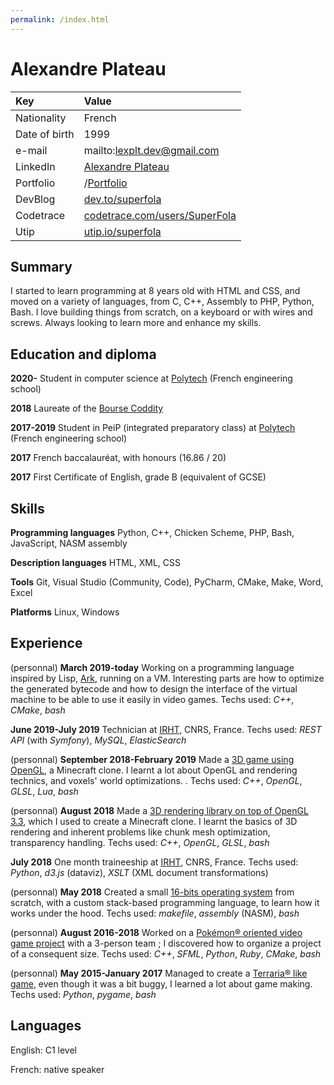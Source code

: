 ```yaml
---
permalink: /index.html
---
```


Alexandre Plateau
=================

| Key           | Value                                                                        |
| :------------ | :--------------------------------------------------------------------------- |
| Nationality   | French                                                                       |
| Date of birth | 1999                                                                         |
| e-mail        | mailto:<lexplt.dev@gmail.com>                                                |
| LinkedIn      | [Alexandre Plateau](https://www.linkedin.com/in/alexandre-plateau-53a014151) |
| Portfolio     | /[Portfolio](/portfolio.html)                                                |
| DevBlog       | [dev.to/superfola](https://dev.to/superfola)                                 |
| Codetrace     | [codetrace.com/users/SuperFola](https://codetrace.com/users/SuperFola)       |
| Utip          | [utip.io/superfola](https://utip.io/superfola)                               |

## Summary

I started to learn programming at 8 years old with HTML and CSS, and moved on a variety of languages, from C, C++, Assembly to PHP, Python, Bash. I love building things from scratch, on a keyboard or with wires and screws. Always looking to learn more and enhance my skills.

## Education and diploma

**2020-** Student in computer science at [Polytech](http://www.polytech-reseau.org/en/home/) (French engineering school)

**2018** Laureate of the [Bourse Coddity](http://bourse.coddity.com)

**2017-2019** Student in PeiP (integrated preparatory class) at [Polytech](http://www.polytech-reseau.org/en/home/) (French engineering school)

**2017** French baccalauréat, with honours (16.86 / 20)

**2017** First Certificate of English, grade B (equivalent of GCSE)

## Skills

**Programming languages** Python, C++, Chicken Scheme, PHP, Bash, JavaScript, NASM assembly

**Description languages** HTML, XML, CSS

**Tools** Git, Visual Studio (Community, Code), PyCharm, CMake, Make, Word, Excel

**Platforms** Linux, Windows

## Experience

(personnal) **March 2019-today** Working on a programming language inspired by Lisp, [Ark](https://github.com/SuperFola/Ark), running on a VM. Interesting parts are how to optimize the generated bytecode and how to design the interface of the virtual machine to be able to use it easily in video games. Techs used: *C++*, *CMake*, *bash*

**June 2019-July 2019** Technician at [IRHT](http://irht.cnrs.fr/), CNRS, France. Techs used: *REST API* (with *Symfony*), *MySQL*, *ElasticSearch*

(personnal) **September 2018-February 2019** Made a [3D game using OpenGL](https://superfola.itch.io/the-fate-of-marcus), a Minecraft clone. I learnt a lot about OpenGL and rendering technics, and voxels' world optimizations. . Techs used: *C++*, *OpenGL*, *GLSL*, *Lua*, *bash*

(personnal) **August 2018** Made a [3D rendering library on top of OpenGL 3.3](https://gitlab.com/SuperFola/Zavtrak), which I used to create a Minecraft clone. I learnt the basics of 3D rendering and inherent problems like chunk mesh optimization, transparency handling. Techs used: *C++*, *OpenGL*, *GLSL*, *bash*

**July 2018** One month traineeship at [IRHT](http://irht.cnrs.fr/), CNRS, France. Techs used: *Python*, *d3.js* (dataviz), *XSLT* (XML document transformations)

(personnal) **May 2018** Created a small [16-bits operating system](https://github.com/SuperFola/project-E) from scratch, with a custom stack-based programming language, to learn how it works under the hood. Techs used: *makefile*, *assembly* (NASM), *bash*

(personnal) **August 2016-2018** Worked on a [Pokémon® oriented video game project](https://github.com/SuperFola/Unamed-Endive) with a 3-person team ; I discovered how to organize a project of a consequent size. Techs used: *C++*, *SFML*, *Python*, *Ruby*, *CMake*, *bash*

(personnal) **May 2015-January 2017** Managed to create a [Terraria® like game](https://github.com/SuperFola/UrWorld-Alpha-3.x), even though it was a bit buggy, I learned a lot about game making. Techs used: *Python*, *pygame*, *bash*

## Languages

English: C1 level

French: native speaker
